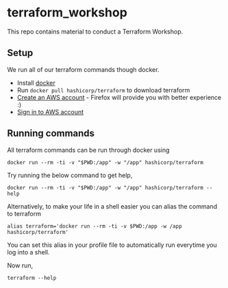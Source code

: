 # terraform_workshop

This repo contains material to conduct a Terraform Workshop.

## Setup

We run all of our terraform commands though docker.

- Install [docker](https://docs.docker.com/engine/installation/#supported-platforms)
- Run `docker pull hashicorp/terraform` to download terraform
- [Create an AWS account](https://portal.aws.amazon.com/billing/signup) - Firefox will provide you with better experience :)
- [Sign in to AWS account](https://signin.aws.amazon.com/signin)

## Running commands

All terraform commands can be run through docker using

```
docker run --rm -ti -v "$PWD:/app" -w "/app" hashicorp/terraform
```

Try running the below command to get help,

```
docker run --rm -ti -v "$PWD:/app" -w "/app" hashicorp/terraform --help
```

Alternatively, to make your life in a shell easier you can alias the command to terraform

```
alias terraform='docker run --rm -ti -v $PWD:/app -w /app hashicorp/terraform'
```

You can set this alias in your profile file to automatically run everytime you log into a shell.

Now run,

```
terraform --help
```
